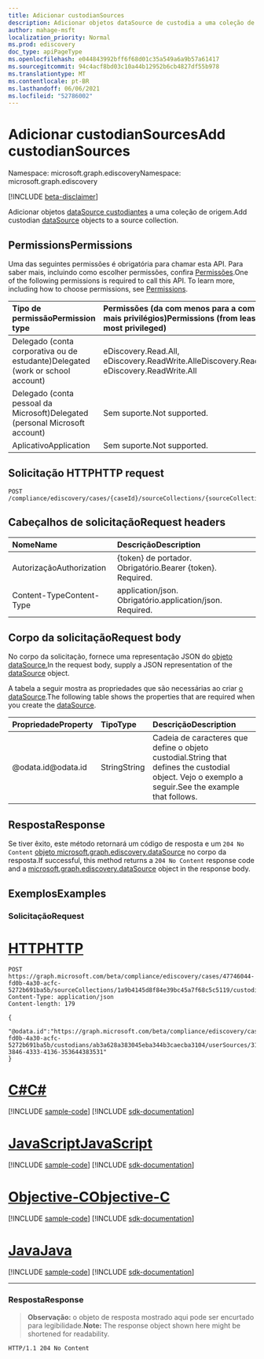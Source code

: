 ```yaml
---
title: Adicionar custodianSources
description: Adicionar objetos dataSource de custodia a uma coleção de origem.
author: mahage-msft
localization_priority: Normal
ms.prod: ediscovery
doc_type: apiPageType
ms.openlocfilehash: e044843992bff6f68d01c35a549a6a9b57a61417
ms.sourcegitcommit: 94c4acf8bd03c10a44b12952b6cb4827df55b978
ms.translationtype: MT
ms.contentlocale: pt-BR
ms.lasthandoff: 06/06/2021
ms.locfileid: "52786002"
---
```

# <a name="add-custodiansources"></a><span data-ttu-id="4af97-103">Adicionar custodianSources</span><span class="sxs-lookup"><span data-stu-id="4af97-103">Add custodianSources</span></span>

<span data-ttu-id="4af97-104">Namespace: microsoft.graph.ediscovery</span><span class="sxs-lookup"><span data-stu-id="4af97-104">Namespace: microsoft.graph.ediscovery</span></span>

[!INCLUDE [beta-disclaimer](../../includes/beta-disclaimer.md)]

<span data-ttu-id="4af97-105">Adicionar objetos [dataSource custodiantes](../resources/ediscovery-datasource.md) a uma coleção de origem.</span><span class="sxs-lookup"><span data-stu-id="4af97-105">Add custodian [dataSource](../resources/ediscovery-datasource.md) objects to a source collection.</span></span>

## <a name="permissions"></a><span data-ttu-id="4af97-106">Permissions</span><span class="sxs-lookup"><span data-stu-id="4af97-106">Permissions</span></span>

<span data-ttu-id="4af97-p101">Uma das seguintes permissões é obrigatória para chamar esta API. Para saber mais, incluindo como escolher permissões, confira [Permissões](/graph/permissions-reference).</span><span class="sxs-lookup"><span data-stu-id="4af97-p101">One of the following permissions is required to call this API. To learn more, including how to choose permissions, see [Permissions](/graph/permissions-reference).</span></span>

|<span data-ttu-id="4af97-109">Tipo de permissão</span><span class="sxs-lookup"><span data-stu-id="4af97-109">Permission type</span></span>|<span data-ttu-id="4af97-110">Permissões (da com menos para a com mais privilégios)</span><span class="sxs-lookup"><span data-stu-id="4af97-110">Permissions (from least to most privileged)</span></span>|
|:---|:---|
|<span data-ttu-id="4af97-111">Delegado (conta corporativa ou de estudante)</span><span class="sxs-lookup"><span data-stu-id="4af97-111">Delegated (work or school account)</span></span>|<span data-ttu-id="4af97-112">eDiscovery.Read.All, eDiscovery.ReadWrite.All</span><span class="sxs-lookup"><span data-stu-id="4af97-112">eDiscovery.Read.All, eDiscovery.ReadWrite.All</span></span>|
|<span data-ttu-id="4af97-113">Delegado (conta pessoal da Microsoft)</span><span class="sxs-lookup"><span data-stu-id="4af97-113">Delegated (personal Microsoft account)</span></span>|<span data-ttu-id="4af97-114">Sem suporte.</span><span class="sxs-lookup"><span data-stu-id="4af97-114">Not supported.</span></span>|
|<span data-ttu-id="4af97-115">Aplicativo</span><span class="sxs-lookup"><span data-stu-id="4af97-115">Application</span></span>|<span data-ttu-id="4af97-116">Sem suporte.</span><span class="sxs-lookup"><span data-stu-id="4af97-116">Not supported.</span></span>|

## <a name="http-request"></a><span data-ttu-id="4af97-117">Solicitação HTTP</span><span class="sxs-lookup"><span data-stu-id="4af97-117">HTTP request</span></span>

<!-- {
  "blockType": "ignored"
}
-->

``` http
POST /compliance/ediscovery/cases/{caseId}/sourceCollections/{sourceCollectionId}/custodianSources/$ref
```

## <a name="request-headers"></a><span data-ttu-id="4af97-118">Cabeçalhos de solicitação</span><span class="sxs-lookup"><span data-stu-id="4af97-118">Request headers</span></span>

|<span data-ttu-id="4af97-119">Nome</span><span class="sxs-lookup"><span data-stu-id="4af97-119">Name</span></span>|<span data-ttu-id="4af97-120">Descrição</span><span class="sxs-lookup"><span data-stu-id="4af97-120">Description</span></span>|
|:---|:---|
|<span data-ttu-id="4af97-121">Autorização</span><span class="sxs-lookup"><span data-stu-id="4af97-121">Authorization</span></span>|<span data-ttu-id="4af97-p102">{token} de portador. Obrigatório.</span><span class="sxs-lookup"><span data-stu-id="4af97-p102">Bearer {token}. Required.</span></span>|
|<span data-ttu-id="4af97-124">Content-Type</span><span class="sxs-lookup"><span data-stu-id="4af97-124">Content-Type</span></span>|<span data-ttu-id="4af97-p103">application/json. Obrigatório.</span><span class="sxs-lookup"><span data-stu-id="4af97-p103">application/json. Required.</span></span>|

## <a name="request-body"></a><span data-ttu-id="4af97-127">Corpo da solicitação</span><span class="sxs-lookup"><span data-stu-id="4af97-127">Request body</span></span>

<span data-ttu-id="4af97-128">No corpo da solicitação, fornece uma representação JSON do [objeto dataSource.](../resources/ediscovery-datasource.md)</span><span class="sxs-lookup"><span data-stu-id="4af97-128">In the request body, supply a JSON representation of the [dataSource](../resources/ediscovery-datasource.md) object.</span></span>

<span data-ttu-id="4af97-129">A tabela a seguir mostra as propriedades que são necessárias ao criar [o dataSource](../resources/ediscovery-datasource.md).</span><span class="sxs-lookup"><span data-stu-id="4af97-129">The following table shows the properties that are required when you create the [dataSource](../resources/ediscovery-datasource.md).</span></span>

|<span data-ttu-id="4af97-130">Propriedade</span><span class="sxs-lookup"><span data-stu-id="4af97-130">Property</span></span>|<span data-ttu-id="4af97-131">Tipo</span><span class="sxs-lookup"><span data-stu-id="4af97-131">Type</span></span>|<span data-ttu-id="4af97-132">Descrição</span><span class="sxs-lookup"><span data-stu-id="4af97-132">Description</span></span>|
|:---|:---|:---|
|<span data-ttu-id="4af97-133">@odata.id</span><span class="sxs-lookup"><span data-stu-id="4af97-133">@odata.id</span></span>|<span data-ttu-id="4af97-134">String</span><span class="sxs-lookup"><span data-stu-id="4af97-134">String</span></span>|<span data-ttu-id="4af97-135">Cadeia de caracteres que define o objeto custodial.</span><span class="sxs-lookup"><span data-stu-id="4af97-135">String that defines the custodial object.</span></span> <span data-ttu-id="4af97-136">Vejo o exemplo a seguir.</span><span class="sxs-lookup"><span data-stu-id="4af97-136">See the example that follows.</span></span>|

## <a name="response"></a><span data-ttu-id="4af97-137">Resposta</span><span class="sxs-lookup"><span data-stu-id="4af97-137">Response</span></span>

<span data-ttu-id="4af97-138">Se tiver êxito, este método retornará um código de resposta e um `204 No Content` [objeto microsoft.graph.ediscovery.dataSource](../resources/ediscovery-datasource.md) no corpo da resposta.</span><span class="sxs-lookup"><span data-stu-id="4af97-138">If successful, this method returns a `204 No Content` response code and a [microsoft.graph.ediscovery.dataSource](../resources/ediscovery-datasource.md) object in the response body.</span></span>

## <a name="examples"></a><span data-ttu-id="4af97-139">Exemplos</span><span class="sxs-lookup"><span data-stu-id="4af97-139">Examples</span></span>

### <a name="request"></a><span data-ttu-id="4af97-140">Solicitação</span><span class="sxs-lookup"><span data-stu-id="4af97-140">Request</span></span>


# <a name="http"></a>[<span data-ttu-id="4af97-141">HTTP</span><span class="sxs-lookup"><span data-stu-id="4af97-141">HTTP</span></span>](#tab/http)
<!-- {
  "blockType": "request",
  "name": "create_datasource_from__2"
}
-->

``` http
POST https://graph.microsoft.com/beta/compliance/ediscovery/cases/47746044-fd0b-4a30-acfc-5272b691ba5b/sourceCollections/1a9b4145d8f84e39bc45a7f68c5c5119/custodianSources/$ref
Content-Type: application/json
Content-length: 179

{
  "@odata.id":"https://graph.microsoft.com/beta/compliance/ediscovery/cases/47746044-fd0b-4a30-acfc-5272b691ba5b/custodians/ab3a628a383045eba344b3caecba3104/userSources/31423539-3846-4333-4136-353644383531"
}
```
# <a name="c"></a>[<span data-ttu-id="4af97-142">C#</span><span class="sxs-lookup"><span data-stu-id="4af97-142">C#</span></span>](#tab/csharp)
[!INCLUDE [sample-code](../includes/snippets/csharp/create-datasource-from--2-csharp-snippets.md)]
[!INCLUDE [sdk-documentation](../includes/snippets/snippets-sdk-documentation-link.md)]

# <a name="javascript"></a>[<span data-ttu-id="4af97-143">JavaScript</span><span class="sxs-lookup"><span data-stu-id="4af97-143">JavaScript</span></span>](#tab/javascript)
[!INCLUDE [sample-code](../includes/snippets/javascript/create-datasource-from--2-javascript-snippets.md)]
[!INCLUDE [sdk-documentation](../includes/snippets/snippets-sdk-documentation-link.md)]

# <a name="objective-c"></a>[<span data-ttu-id="4af97-144">Objective-C</span><span class="sxs-lookup"><span data-stu-id="4af97-144">Objective-C</span></span>](#tab/objc)
[!INCLUDE [sample-code](../includes/snippets/objc/create-datasource-from--2-objc-snippets.md)]
[!INCLUDE [sdk-documentation](../includes/snippets/snippets-sdk-documentation-link.md)]

# <a name="java"></a>[<span data-ttu-id="4af97-145">Java</span><span class="sxs-lookup"><span data-stu-id="4af97-145">Java</span></span>](#tab/java)
[!INCLUDE [sample-code](../includes/snippets/java/create-datasource-from--2-java-snippets.md)]
[!INCLUDE [sdk-documentation](../includes/snippets/snippets-sdk-documentation-link.md)]

---


### <a name="response"></a><span data-ttu-id="4af97-146">Resposta</span><span class="sxs-lookup"><span data-stu-id="4af97-146">Response</span></span>

> <span data-ttu-id="4af97-147">**Observação:** o objeto de resposta mostrado aqui pode ser encurtado para legibilidade.</span><span class="sxs-lookup"><span data-stu-id="4af97-147">**Note:** The response object shown here might be shortened for readability.</span></span>
<!-- {
  "blockType": "response"
}
-->

``` http
HTTP/1.1 204 No Content
```

